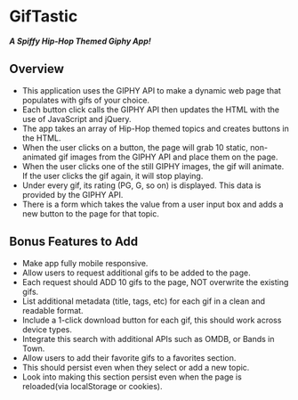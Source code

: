 # GifTastic
*__A Spiffy Hip-Hop Themed Giphy App!__*

## Overview
- This application uses the GIPHY API to make a dynamic web page that populates with gifs of your choice. 
- Each button click calls the GIPHY API then updates the HTML with the use of JavaScript and jQuery.
- The app takes an array of Hip-Hop themed topics and creates buttons in the HTML.
- When the user clicks on a button, the page will grab 10 static, non-animated gif images from the GIPHY API and place them on the page.
- When the user clicks one of the still GIPHY images, the gif will animate. If the user clicks the gif again, it will stop playing.
- Under every gif, its rating (PG, G, so on) is displayed. This data is provided by the GIPHY API.
- There is a form which takes the value from a user input box and adds a new button to the page for that topic.

## Bonus Features to Add
- Make app fully mobile responsive.
- Allow users to request additional gifs to be added to the page.
- Each request should ADD 10 gifs to the page, NOT overwrite the existing gifs.
- List additional metadata (title, tags, etc) for each gif in a clean and readable format.
- Include a 1-click download button for each gif, this should work across device types.
- Integrate this search with additional APIs such as OMDB, or Bands in Town.
- Allow users to add their favorite gifs to a favorites section.
- This should persist even when they select or add a new topic.
- Look into making this section persist even when the page is reloaded(via localStorage or cookies).